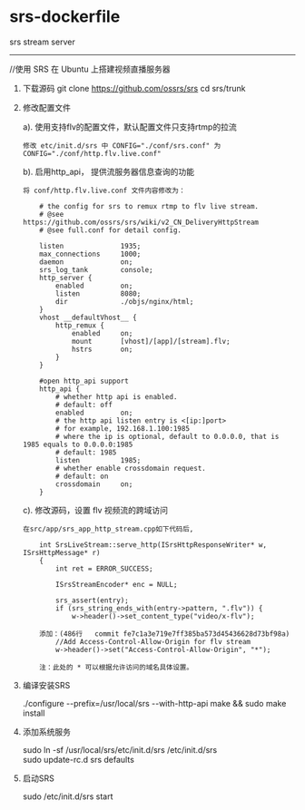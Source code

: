 # srs-dockerfile
srs stream server

-------
//使用 SRS 在 Ubuntu 上搭建视频直播服务器

1.  下载源码
    git clone https://github.com/ossrs/srs
    cd srs/trunk

2.  修改配置文件

    a). 使用支持flv的配置文件，默认配置文件只支持rtmp的拉流

        修改 etc/init.d/srs 中 CONFIG="./conf/srs.conf" 为 CONFIG="./conf/http.flv.live.conf"

    b). 启用http_api， 提供流服务器信息查询的功能

        将 conf/http.flv.live.conf 文件内容修改为：

            # the config for srs to remux rtmp to flv live stream.
            # @see https://github.com/ossrs/srs/wiki/v2_CN_DeliveryHttpStream
            # @see full.conf for detail config.

            listen              1935;
            max_connections     1000;
            daemon              on;
            srs_log_tank        console;
            http_server {
                enabled         on;
                listen          8080;
                dir             ./objs/nginx/html;
            }
            vhost __defaultVhost__ {
                http_remux {
                    enabled     on;
                    mount       [vhost]/[app]/[stream].flv;
                    hstrs       on;
                }
            }

            #open http_api support
            http_api {
                # whether http api is enabled.
                # default: off
                enabled         on;
                # the http api listen entry is <[ip:]port>
                # for example, 192.168.1.100:1985
                # where the ip is optional, default to 0.0.0.0, that is 1985 equals to 0.0.0.0:1985
                # default: 1985
                listen          1985;
                # whether enable crossdomain request.
                # default: on
                crossdomain     on;
            }

    c). 修改源码，设置 flv 视频流的跨域访问

        在src/app/srs_app_http_stream.cpp如下代码后,

            int SrsLiveStream::serve_http(ISrsHttpResponseWriter* w, ISrsHttpMessage* r)
            {
                int ret = ERROR_SUCCESS;

                ISrsStreamEncoder* enc = NULL;

                srs_assert(entry);
                if (srs_string_ends_with(entry->pattern, ".flv")) {
                    w->header()->set_content_type("video/x-flv");

            添加：(486行   commit fe7c1a3e719e7ff385ba573d45436628d73bf98a)
                //Add Access-Control-Allow-Origin for flv stream
                w->header()->set("Access-Control-Allow-Origin", "*");

            注：此处的 * 可以根据允许访问的域名具体设置。

3.  编译安装SRS

    ./configure --prefix=/usr/local/srs --with-http-api
    make && sudo make install

4.  添加系统服务

    sudo ln -sf /usr/local/srs/etc/init.d/srs /etc/init.d/srs  
    sudo update-rc.d srs defaults

5.  启动SRS

    sudo /etc/init.d/srs start


